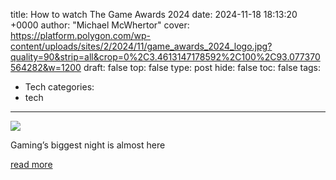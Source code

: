 title: How to watch The Game Awards 2024
date: 2024-11-18 18:13:20 +0000
author: "Michael McWhertor"
cover: https://platform.polygon.com/wp-content/uploads/sites/2/2024/11/game_awards_2024_logo.jpg?quality=90&strip=all&crop=0%2C3.4613147178592%2C100%2C93.077370564282&w=1200
draft: false
top: false
type: post
hide: false
toc: false
tags:
  - Tech
categories:
  - tech
---

![](https://platform.polygon.com/wp-content/uploads/sites/2/2024/11/game_awards_2024_logo.jpg?quality=90&strip=all&crop=0%2C3.4613147178592%2C100%2C93.077370564282&w=1200)

Gaming’s biggest night is almost here

[read more](https://www.polygon.com/events/479292/game-awards-2024-start-time-nominees)
